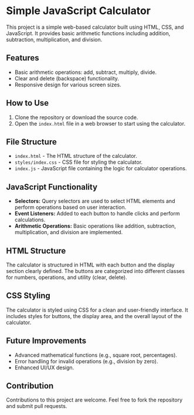 # Simple JavaScript Calculator

This project is a simple web-based calculator built using HTML, CSS, and JavaScript. It provides basic arithmetic functions including addition, subtraction, multiplication, and division.

## Features

- Basic arithmetic operations: add, subtract, multiply, divide.
- Clear and delete (backspace) functionality.
- Responsive design for various screen sizes.

## How to Use

1. Clone the repository or download the source code.
2. Open the `index.html` file in a web browser to start using the calculator.

## File Structure

- `index.html` - The HTML structure of the calculator.
- `styles/index.css` - CSS file for styling the calculator.
- `index.js` - JavaScript file containing the logic for calculator operations.

## JavaScript Functionality

- **Selectors:** Query selectors are used to select HTML elements and perform operations based on user interaction.
- **Event Listeners:** Added to each button to handle clicks and perform calculations.
- **Arithmetic Operations:** Basic operations like addition, subtraction, multiplication, and division are implemented.

## HTML Structure

The calculator is structured in HTML with each button and the display section clearly defined. The buttons are categorized into different classes for numbers, operations, and utility (clear, delete).

## CSS Styling

The calculator is styled using CSS for a clean and user-friendly interface. It includes styles for buttons, the display area, and the overall layout of the calculator.

## Future Improvements

- Advanced mathematical functions (e.g., square root, percentages).
- Error handling for invalid operations (e.g., division by zero).
- Enhanced UI/UX design.

## Contribution

Contributions to this project are welcome. Feel free to fork the repository and submit pull requests.
